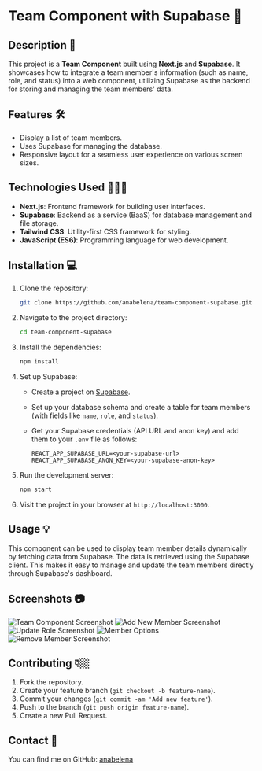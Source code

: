 # Team Component with Supabase 🚀

## Description 📝

This project is a **Team Component** built using **Next.js** and **Supabase**. It showcases how to integrate a team member's information (such as name, role, and status) into a web component, utilizing Supabase as the backend for storing and managing the team members' data.

## Features 🛠️

- Display a list of team members.
- Uses Supabase for managing the database.
- Responsive layout for a seamless user experience on various screen sizes.

## Technologies Used 👩🏻‍💻

- **Next.js**: Frontend framework for building user interfaces.
- **Supabase**: Backend as a service (BaaS) for database management and file storage.
- **Tailwind CSS**: Utility-first CSS framework for styling.
- **JavaScript (ES6)**: Programming language for web development.

## Installation 💻

1. Clone the repository:

   ```bash
   git clone https://github.com/anabelena/team-component-supabase.git
   ```

2. Navigate to the project directory:

   ```bash
   cd team-component-supabase
   ```

3. Install the dependencies:

   ```bash
   npm install
   ```

4. Set up Supabase:

   - Create a project on [Supabase](https://supabase.com/).
   - Set up your database schema and create a table for team members (with fields like `name`, `role`, and `status`).
   - Get your Supabase credentials (API URL and anon key) and add them to your `.env` file as follows:

     ```env
     REACT_APP_SUPABASE_URL=<your-supabase-url>
     REACT_APP_SUPABASE_ANON_KEY=<your-supabase-anon-key>
     ```

5. Run the development server:

   ```bash
   npm start
   ```

6. Visit the project in your browser at `http://localhost:3000`.

## Usage 💡

This component can be used to display team member details dynamically by fetching data from Supabase. The data is retrieved using the Supabase client. This makes it easy to manage and update the team members directly through Supabase's dashboard.

## Screenshots 📷

![Team Component Screenshot](https://smfyqeommefnkigxyivb.supabase.co/storage/v1/object/public/team-screenshots//team_home.png)
![Add New Member Screenshot](https://smfyqeommefnkigxyivb.supabase.co/storage/v1/object/public/team-screenshots//team_add_member.png)
![Update Role Screenshot](https://smfyqeommefnkigxyivb.supabase.co/storage/v1/object/public/team-screenshots//team_member_options.png)
![Member Options](https://smfyqeommefnkigxyivb.supabase.co/storage/v1/object/public/team-screenshots//team_options.png)
![Remove Member Screenshot](https://smfyqeommefnkigxyivb.supabase.co/storage/v1/object/public/team-screenshots//team_remove_member.png)

## Contributing 👇🏼

1. Fork the repository.
2. Create your feature branch (`git checkout -b feature-name`).
3. Commit your changes (`git commit -am 'Add new feature'`).
4. Push to the branch (`git push origin feature-name`).
5. Create a new Pull Request.

## Contact 📧

You can find me on GitHub: [anabelena](https://github.com/anabelena)
